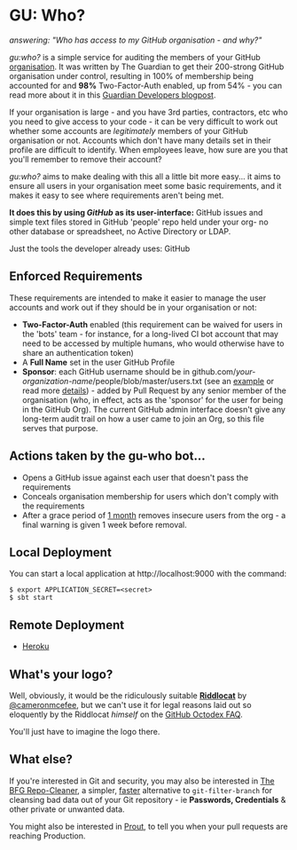 GU: Who?
========

_answering: "Who has access to my GitHub organisation - and why?"_

_gu:who?_ is a simple service for auditing the members of your GitHub
[organisation](https://github.com/blog/674-introducing-organizations).
It was written by The Guardian to get their 200-strong GitHub
organisation under control, resulting in 100% of membership being
accounted for and **98%** Two-Factor-Auth enabled, up from 54% -
you can read more about it in this
[Guardian Developers blogpost](http://www.theguardian.com/info/developer-blog/2014/apr/11/how-the-guardian-uses-github-to-audit-github).

If your organisation is large - and you have 3rd parties, contractors,
etc who you need to give access to your code - it can be very difficult
to work out whether some accounts are _legitimately_ members of
your GitHub organisation or not. Accounts which don't have many details
set in their profile are difficult to identify. When employees leave,
how sure are you that you'll remember to remove their account?

_gu:who?_ aims to make dealing with this all a little bit more easy...
it aims to ensure all users in your organisation meet some basic
requirements, and it makes it easy to see where requirements aren't
being met.

**It does this by using _GitHub_ as its user-interface:**
GitHub issues and simple text files stored in GitHub 'people' repo held
under your org- no other database or spreadsheet, no Active Directory
or LDAP.

Just the tools the developer already uses: GitHub

Enforced Requirements
--------

These requirements are intended to make it easier to manage the user
accounts and work out if they should be in your organisation or not:

* **Two-Factor-Auth** enabled (this requirement can be waived for users in the 'bots' team - for instance, for a long-lived CI bot account that may need to be accessed by multiple humans, who would otherwise have to share an authentication token)
* A **Full Name** set in the user GitHub Profile
* **Sponsor**: each GitHub username should be in github.com/_your-organization-name_/people/blob/master/users.txt (see an [example](https://github.com/gu-who-demo-org/people/blob/master/users.txt) or read more [details](people-repo.md)) - added by Pull Request by any senior member of the organisation (who, in effect, acts as the 'sponsor' for the user for being in the GitHub Org). The current GitHub admin interface doesn't give any long-term audit trail on how a user came to join an Org, so this file serves that purpose.


Actions taken by the gu-who bot...
----------------------------------

* Opens a GitHub issue against each user that doesn't pass the requirements
* Conceals organisation membership for users which don't comply with the requirements
* After a grace period of [1 month](https://github.com/guardian/gu-who/blob/master/app/lib/TerminationSchedule.scala#L28)
  removes insecure users from the org - a final warning is given 1 week before removal.

Local Deployment
--------
You can start a local application at http://localhost:9000 with the command:
```
$ export APPLICATION_SECRET=<secret>
$ sbt start
``` 

Remote Deployment
----------

* [Heroku](heroku.md) 

What's your logo?
-----------------

Well, obviously, it would be the ridiculously suitable 
**[Riddlocat](https://octodex.github.com/images/riddlocat.png)** by [@cameronmcefee](https://github.com/cameronmcefee), but we can't use
it for legal reasons laid out so eloquently by the Riddlocat _himself_
on the [GitHub Octodex FAQ](https://octodex.github.com/faq.html).

You'll just have to imagine the logo there.

What else?
----------

If you're interested in Git and security, you may also be interested in
[The BFG Repo-Cleaner](https://rtyley.github.io/bfg-repo-cleaner/), a 
simpler, [faster](http://youtu.be/Ir4IHzPhJuI) alternative to
`git-filter-branch` for cleansing bad data out of your Git repository -
ie **Passwords, Credentials** & other private or unwanted data.

You might also be interested in [Prout](https://www.theguardian.com/info/developer-blog/2015/feb/03/prout-is-your-pull-request-out),
to tell you when your pull requests are reaching Production.
